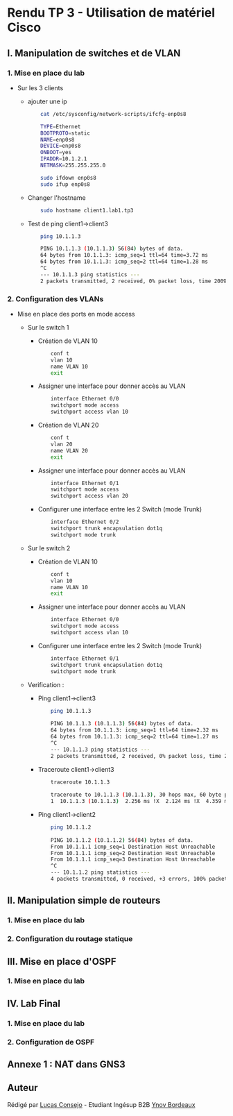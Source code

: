 # Rendu TP 3 - Utilisation de matériel Cisco

## I. Manipulation de switches et de VLAN

### 1. Mise en place du lab

* Sur les 3 clients

    * ajouter une ip
        ```bash
            cat /etc/sysconfig/network-scripts/ifcfg-enp0s8

            TYPE=Ethernet
            BOOTPROTO=static
            NAME=enp0s8
            DEVICE=enp0s8
            ONBOOT=yes
            IPADDR=10.1.2.1
            NETMASK=255.255.255.0

            sudo ifdown enp0s8
            sudo ifup enp0s8
        ```
    * Changer l'hostname
        ```bash
            sudo hostname client1.lab1.tp3
        ```

    * Test de ping client1->client3
        ```bash
            ping 10.1.1.3

            PING 10.1.1.3 (10.1.1.3) 56(84) bytes of data.
            64 bytes from 10.1.1.3: icmp_seq=1 ttl=64 time=3.72 ms
            64 bytes from 10.1.1.3: icmp_seq=2 ttl=64 time=1.28 ms
            ^C
            --- 10.1.1.3 ping statistics ---
            2 packets transmitted, 2 received, 0% packet loss, time 2009ms
        ```
    
### 2. Configuration des VLANs

* Mise en place des ports en mode access

    * Sur le switch 1
        * Création de VLAN 10 
            ```bash
                conf t
                vlan 10
                name VLAN 10
                exit
            ```
        * Assigner une interface pour donner accès au VLAN
            ```bash
                interface Ethernet 0/0
                switchport mode access
                switchport access vlan 10
            ```

        * Création de VLAN 20
            ```bash
                conf t
                vlan 20
                name VLAN 20
                exit
            ```
        * Assigner une interface pour donner accès au VLAN
            ```bash
                interface Ethernet 0/1
                switchport mode access
                switchport access vlan 20
            ```

        * Configurer une interface entre les 2 Switch (mode Trunk)
            ```bash
                interface Ethernet 0/2
                switchport trunk encapsulation dot1q
                switchport mode trunk
            ```

    * Sur le switch 2
        * Création de VLAN 10 
            ```bash
                conf t
                vlan 10
                name VLAN 10
                exit
            ```
        * Assigner une interface pour donner accès au VLAN
            ```bash
                interface Ethernet 0/0
                switchport mode access
                switchport access vlan 10
            ```

        * Configurer une interface entre les 2 Switch (mode Trunk)
            ```bash
                interface Ethernet 0/1
                switchport trunk encapsulation dot1q
                switchport mode trunk
            ```
    * Verification :
        * Ping client1->client3
            ```bash
                ping 10.1.1.3
                
                PING 10.1.1.3 (10.1.1.3) 56(84) bytes of data.
                64 bytes from 10.1.1.3: icmp_seq=1 ttl=64 time=2.32 ms
                64 bytes from 10.1.1.3: icmp_seq=2 ttl=64 time=1.27 ms
                ^C
                --- 10.1.1.3 ping statistics ---
                2 packets transmitted, 2 received, 0% packet loss, time 2001ms
            ```
        * Traceroute client1->client3
            ```bash
                traceroute 10.1.1.3
                
                traceroute to 10.1.1.3 (10.1.1.3), 30 hops max, 60 byte packets
                1  10.1.1.3 (10.1.1.3)  2.256 ms !X  2.124 ms !X  4.359 ms !X
            ```
        * Ping client1->client2
            ```bash
                ping 10.1.1.2
                
                PING 10.1.1.2 (10.1.1.2) 56(84) bytes of data.
                From 10.1.1.1 icmp_seq=1 Destination Host Unreachable
                From 10.1.1.1 icmp_seq=2 Destination Host Unreachable
                From 10.1.1.1 icmp_seq=3 Destination Host Unreachable
                ^C
                --- 10.1.1.2 ping statistics ---
                4 packets transmitted, 0 received, +3 errors, 100% packet loss, time 4006ms
            ```

## II. Manipulation simple de routeurs

### 1. Mise en place du lab

### 2. Configuration du routage statique

## III. Mise en place d'OSPF

### 1. Mise en place du lab

## IV. Lab Final

### 1. Mise en place du lab
### 2. Configuration de OSPF

## Annexe 1 : NAT dans GNS3




## Auteur
Rédigé par [Lucas Consejo](https://github.com/lucasconsejo) - Etudiant Ingésup B2B [Ynov Bordeaux](https://www.ynov.com/)